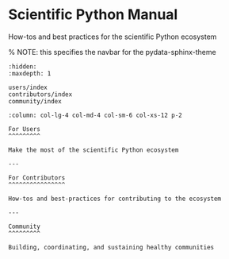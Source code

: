 # Scientific Python Manual

How-tos and best practices for the scientific Python ecosystem

% NOTE: this specifies the navbar for the pydata-sphinx-theme
```{toctree}
:hidden:
:maxdepth: 1

users/index
contributors/index
community/index
```

```{panels}
:column: col-lg-4 col-md-4 col-sm-6 col-xs-12 p-2

For Users
^^^^^^^^^

Make the most of the scientific Python ecosystem

---

For Contributors
^^^^^^^^^^^^^^^^

How-tos and best-practices for contributing to the ecosystem

---

Community
^^^^^^^^^

Building, coordinating, and sustaining healthy communities
```
